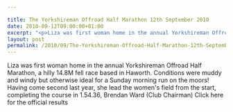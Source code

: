 ```yaml
---

title: The Yorkshireman Offroad Half Marathon 12th September 2010
date: 2010-09-12T09:00:00+01:00
excerpt: "<p>Liza was first woman home in the annual Yorkshireman Offroad Half Marathon, a hilly 14.8M fell race based in Haworth. Conditions were muddy and windy but otherwise ideal for a Sunday morning run on the moors! Having come second last year, she lead the women's field from the start, completing the course in 1.54.36, Brendan Ward (Club Chairman) Click here for the official results </p>"
layout: post
permalink: /2010/09/The-Yorkshireman-Offroad-Half-Marathon-12th-September-2010/
---
```

Liza was first woman home in the annual Yorkshireman Offroad Half Marathon, a hilly 14.8M fell race based in Haworth. Conditions were muddy and windy but otherwise ideal for a Sunday morning run on the moors! Having come second last year, she lead the women's field from the start, completing the course in 1.54.36, Brendan Ward (Club Chairman) Click here for the official results
